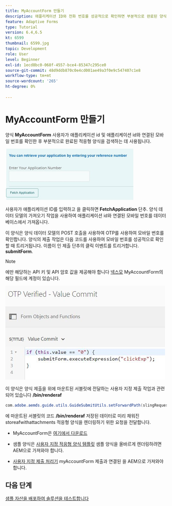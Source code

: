 ```yaml
---
title: MyAccountForm 만들기
description: 애플리케이션 ID와 전화 번호를 성공적으로 확인하면 부분적으로 완료된 양식을 검색할 myaccount 양식을 만듭니다.
feature: Adaptive Forms
type: Tutorial
version: 6.4,6.5
kt: 6599
thumbnail: 6599.jpg
topic: Development
role: User
level: Beginner
exl-id: 1ecd8bc0-068f-4557-bce4-85347c295ce0
source-git-commit: 48d9ddb870c0e4cd001ae49a3f0e9c547407c1e8
workflow-type: tm+mt
source-wordcount: '265'
ht-degree: 0%

---
```


# MyAccountForm 만들기

양식 **MyAccountForm** 사용자가 애플리케이션 id 및 애플리케이션 id와 연결된 모바일 번호를 확인한 후 부분적으로 완료된 적응형 양식을 검색하는 데 사용됩니다.

![내 계정 양식](assets/6599.JPG)

사용자가 애플리케이션 ID를 입력하고 을 클릭하면 **FetchApplication** 단추. 양식 데이터 모델의 가져오기 작업을 사용하여 애플리케이션 id와 연결된 모바일 번호를 데이터베이스에서 가져옵니다.

이 양식은 양식 데이터 모델의 POST 호출을 사용하여 OTP를 사용하여 모바일 번호를 확인합니다. 양식의 제출 작업은 다음 코드를 사용하여 모바일 번호를 성공적으로 확인할 때 트리거됩니다. 이름이 인 제출 단추의 클릭 이벤트를 트리거합니다. **submitForm**.

>[!NOTE]
> 에만 해당하는 API 키 및 API 암호 값을 제공해야 합니다 [넥스모](https://dashboard.nexmo.com/) MyAccountForm의 해당 필드에 계정이 있습니다.

![trigger submit](assets/trigger-submit.JPG)



이 양식은 양식 제출을 위에 마운트된 서블릿에 전달하는 사용자 지정 제출 작업과 관련되어 있습니다 **/bin/renderaf**

```java
com.adobe.aemds.guide.utils.GuideSubmitUtils.setForwardPath(slingRequest,"/bin/renderaf",null,null);
```

에 마운트된 서블릿의 코드 **/bin/renderaf** 저장된 데이터로 미리 채워진 storeafwithattachments 적응형 양식을 렌더링하기 위한 요청을 전달합니다.


* MyAccountForm은 [여기에서 다운로드](assets/my-account-form.zip)

* 샘플 양식은 [사용자 지정 적응형 양식 템플릿](assets/custom-template-with-page-component.zip) 샘플 양식을 올바르게 렌더링하려면 AEM으로 가져와야 합니다.

* [사용자 지정 제출 처리기](assets/custom-submit-my-account-form.zip) myAccountForm 제출과 연결된 을 AEM으로 가져와야 합니다.

## 다음 단계

[샘플 자산을 배포하여 솔루션을 테스트합니다](./deploy-this-sample.md)
